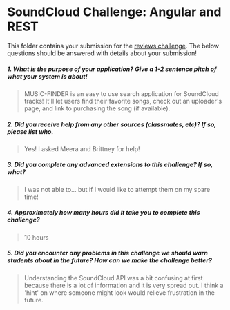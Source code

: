 # SoundCloud Challenge: Angular and REST

This folder contains your submission for the [reviews challenge](http://info343-joelross.rhcloud.com/challenges/soundcloud). The below questions should be answered with details about your submission!

##### 1. What is the purpose of your application? Give a 1-2 sentence pitch of what your system is about! #####
> MUSIC-FINDER is an easy to use search application for SoundCloud tracks!  It'll let users find their favorite songs, check out an uploader's page, and link to purchasing the song (if available).

##### 2. Did you receive help from any other sources (classmates, etc)? If so, please list who. #####
> Yes!  I asked Meera and Brittney for help!

##### 3. Did you complete any advanced extensions to this challenge? If so, what? #####
> I was not able to... but if I would like to attempt them on my spare time!

##### 4. Approximately how many hours did it take you to complete this challenge? #####
> 10 hours

##### 5. Did you encounter any problems in this challenge we should warn students about in the future? How can we make the challenge better? #####
> Understanding the SoundCloud API was a bit confusing at first because there is a lot of information and it is very spread out.  I think a 'hint' on where someone might look would relieve frustration in the future.
